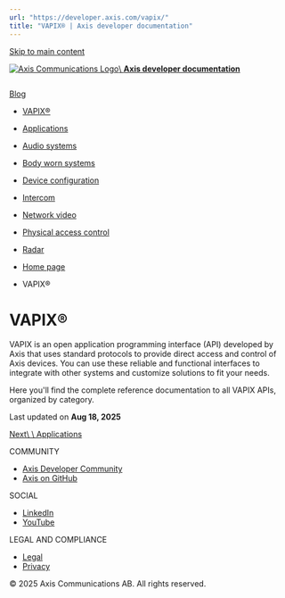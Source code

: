 ```yaml
---
url: "https://developer.axis.com/vapix/"
title: "VAPIX® | Axis developer documentation"
---
```


[Skip to main content](https://developer.axis.com/vapix/#__docusaurus_skipToContent_fallback)

[![Axis Communications Logo](https://developer.axis.com/img/axis-logo.svg)\\
**Axis developer documentation**](https://developer.axis.com/)

```

```

[Blog](https://developer.axis.com/blog/)

- [VAPIX®](https://developer.axis.com/vapix/)
- [Applications](https://developer.axis.com/vapix/applications/)

- [Audio systems](https://developer.axis.com/vapix/audio-systems/)

- [Body worn systems](https://developer.axis.com/vapix/body-worn-systems/)
- [Device configuration](https://developer.axis.com/vapix/device-configuration/)

- [Intercom](https://developer.axis.com/vapix/intercom/)

- [Network video](https://developer.axis.com/vapix/network-video/)

- [Physical access control](https://developer.axis.com/vapix/physical-access-control/)

- [Radar](https://developer.axis.com/vapix/radar/)


- [Home page](https://developer.axis.com/)
- VAPIX®

# VAPIX®

VAPIX is an open application programming interface (API) developed by Axis that
uses standard protocols to provide direct access and control of Axis devices.
You can use these reliable and functional interfaces to integrate with other
systems and customize solutions to fit your needs.

Here you'll find the complete reference documentation to all VAPIX APIs, organized by category.

Last updated on **Aug 18, 2025**

[Next\\
\\
Applications](https://developer.axis.com/vapix/applications/)

COMMUNITY

- [Axis Developer Community](https://axis.com/developer-community)
- [Axis on GitHub](https://github.com/AxisCommunications)

SOCIAL

- [LinkedIn](https://www.linkedin.com/company/axis-communications)
- [YouTube](https://www.youtube.com/@AxisCommunications)

LEGAL AND COMPLIANCE

- [Legal](https://www.axis.com/legal)
- [Privacy](https://www.axis.com/privacy)

© 2025 Axis Communications AB. All rights reserved.